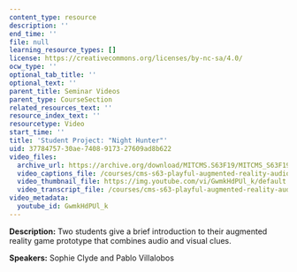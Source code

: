 ```yaml
---
content_type: resource
description: ''
end_time: ''
file: null
learning_resource_types: []
license: https://creativecommons.org/licenses/by-nc-sa/4.0/
ocw_type: ''
optional_tab_title: ''
optional_text: ''
parent_title: Seminar Videos
parent_type: CourseSection
related_resources_text: ''
resource_index_text: ''
resourcetype: Video
start_time: ''
title: 'Student Project: "Night Hunter"'
uid: 37784757-30ae-7408-9173-27609ad8b622
video_files:
  archive_url: https://archive.org/download/MITCMS.S63F19/MITCMS_S63F19_night_hunter_300k.mp4
  video_captions_file: /courses/cms-s63-playful-augmented-reality-audio-design-exploration-fall-2019/131f7c450b805876b56ca172ce7c250c_GwmkHdPUl_k.vtt
  video_thumbnail_file: https://img.youtube.com/vi/GwmkHdPUl_k/default.jpg
  video_transcript_file: /courses/cms-s63-playful-augmented-reality-audio-design-exploration-fall-2019/5b68f1a0c136e143c837ce9cec50a771_GwmkHdPUl_k.pdf
video_metadata:
  youtube_id: GwmkHdPUl_k
---
```


**Description:** Two students give a brief introduction to their augmented reality game prototype that combines audio and visual clues.

**Speakers:** Sophie Clyde and Pablo Villalobos

